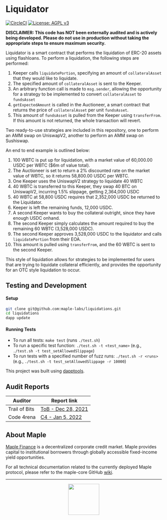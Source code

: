# Liquidator

[![CircleCI](https://circleci.com/gh/maple-labs/liquidations/tree/main.svg?style=svg)](https://circleci.com/gh/maple-labs/liquidations/tree/main) [![License: AGPL v3](https://img.shields.io/badge/License-AGPL%20v3-blue.svg)](https://www.gnu.org/licenses/agpl-3.0)

**DISCLAIMER: This code has NOT been externally audited and is actively being developed. Please do not use in production without taking the appropriate steps to ensure maximum security.**

Liquidator is a smart contract that performs the liquidation of ERC-20 assets using flashloans. To perform a liquidation, the following steps are performed:

1. Keeper calls `liquidatePortion`, specifying an amount of `collateralAsset` that they would like to liquidate.
2. The specified amount of `collateralAsset` is sent to the Keeper.
3. An arbitrary function call is made to `msg.sender`, allowing the opportunity for a strategy to be implemented to convert `collateralAsset` to `fundsAsset`
4. `getExpectedAmount` is called in the Auctioneer, a smart contract that returns the price of `collateralAsset` per unit `fundsAsset`.
5. This amount of `fundsAsset` is pulled from the Keeper using `transferFrom`. If this amount is not returned, the whole transaction will revert.

Two ready-to-use strategies are included in this repository, one to perform an AMM swap on UniswapV2, another to perform an AMM swap on Sushiswap.

An end to end example is outlined below:
1. 100 WBTC is put up for liquidation, with a market value of 60,000.00 USDC per WBTC ($6m of value total).
2. The Auctioneer is set to return a 2% discounted rate on the market value of WBTC, so it returns 58,800.00 USDC per WBTC.
3. One Keeper uses the UniswapV2 strategy to liquidate 40 WBTC
4. 40 WBTC is transferred to this Keeper, they swap 40 BTC on UniswapV2, incurring 1.5% slippage, getting 2,364,000 USDC
5. 40 WBTC at 58,800 USDC requires that 2,352,000 USDC be returned to the Liquidator.
6. Keeper is left the remaining funds, 12,000 USDC.
7. A second Keeper wants to buy the collateral outright, since they have enough USDC onhand.
8. The second Keeper simply calculates the amount required to buy the remaining 60 WBTC (3,528,000 USDC).
9. The second Keeper approves 3,528,000 USDC to the liquidator and calls `liquidatePortion` from their EOA.
10. This amount is pulled using `transferFrom`, and the 60 WBTC is sent to the second Keeper.

This style of liquidation allows for strategies to be implemented for users that are trying to liquidate collateral efficiently, and provides the opportunity for an OTC style liquidation to occur.

## Testing and Development
#### Setup
```sh
git clone git@github.com:maple-labs/liquidations.git
cd liquidations
dapp update
```
#### Running Tests
- To run all tests: `make test` (runs `./test.sh`)
- To run a specific test function: `./test.sh -t <test_name>` (e.g., `./test.sh -t test_setAllowedSlippage`)
- To run tests with a specified number of fuzz runs: `./test.sh -r <runs>` (e.g., `./test.sh -t test_setAllowedSlippage -r 10000`)

This project was built using [dapptools](https://github.com/dapphub/dapptools).

## Audit Reports
| Auditor | Report link |
|---|---|
| Trail of Bits                            | [ToB - Dec 28, 2021](https://docs.google.com/viewer?url=https://github.com/maple-labs/maple-core/files/7847684/Maple.Finance.-.Final.Report_v3.pdf) |
| Code 4rena                             | [C4 - Jan 5, 2022](https://code4rena.com/reports/2021-12-maple/) |

## About Maple
[Maple Finance](https://maple.finance) is a decentralized corporate credit market. Maple provides capital to institutional borrowers through globally accessible fixed-income yield opportunities.

For all technical documentation related to the currently deployed Maple protocol, please refer to the maple-core GitHub [wiki](https://github.com/maple-labs/maple-core/wiki).

---

<p align="center">
  <img src="https://user-images.githubusercontent.com/44272939/116272804-33e78d00-a74f-11eb-97ab-77b7e13dc663.png" height="100" />
</p>
